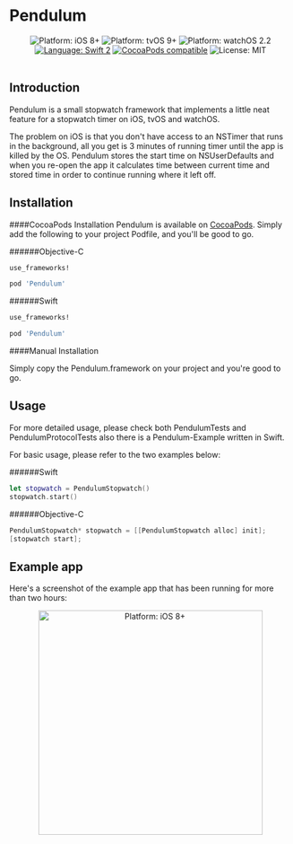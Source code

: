 # Pendulum

<p align="center">
    <img src="https://img.shields.io/badge/platform-iOS%208%2B-blue.svg?style=flat" alt="Platform: iOS 8+"/>
    <img src="https://img.shields.io/badge/platform-tvOS%209%2B-blue.svg" alt="Platform: tvOS 9+"/>    
    <img src="https://img.shields.io/badge/platform-watchOS%202.2-blue.svg" alt="Platform: watchOS 2.2"/>        
    <a href="https://developer.apple.com/swift"><img src="https://img.shields.io/badge/swift2-compatible-4BC51D.svg?style=flat" alt="Language: Swift 2" /></a></a>
    <a href="https://github.com/milot/Pendulum"><img src="https://img.shields.io/badge/pod-v1.0.1-orange.svg" alt="CocoaPods compatible" /></a>
    <img src="http://img.shields.io/badge/license-MIT-lightgrey.svg?style=flat" alt="License: MIT" />
     <br><br>
</p>

## Introduction

Pendulum is a small stopwatch framework that implements a little neat feature for a stopwatch timer on iOS, tvOS and watchOS.

The problem on iOS is that you don't have access to an NSTimer that runs in the background, all you get is 3 minutes of running timer until the app is killed by the OS. Pendulum stores the start time on NSUserDefaults and when you re-open the app it calculates time between current time and stored time in order to continue running where it left off.

## Installation

####CocoaPods Installation
Pendulum is available on [CocoaPods](http://cocoapods.org). Simply add the following to your project Podfile, and you'll be good to go.

######Objective-C
``` ruby
use_frameworks!

pod 'Pendulum'
``` 
######Swift
```ruby
use_frameworks!

pod 'Pendulum'
```

####Manual Installation

Simply copy the Pendulum.framework on your project and you're good to go.


## Usage

For more detailed usage, please check both PendulumTests and PendulumProtocolTests also there is a Pendulum-Example written in Swift.

For basic usage, please refer to the two examples below:

######Swift
``` swift
let stopwatch = PendulumStopwatch()
stopwatch.start()
```

######Objective-C
``` objective-c
PendulumStopwatch* stopwatch = [[PendulumStopwatch alloc] init];
[stopwatch start];
```

## Example app

Here's a screenshot of the example app that has been running for more than two hours:

<p align="center">
    <img src="http://i.imgur.com/lNACPKR.png" height="400" alt="Platform: iOS 8+"/>
</p>